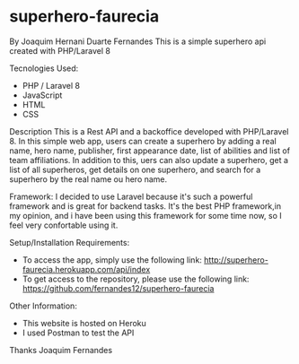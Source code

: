 # superhero-faurecia

By Joaquim Hernani Duarte Fernandes
This is a simple superhero api created with PHP/Laravel 8

Tecnologies Used:
- PHP / Laravel 8
- JavaScript
- HTML
- CSS

Description
This is a Rest API and a backoffice developed with PHP/Laravel 8. In this simple web app, users can create a superhero by adding a real name, hero name, publisher, first appearance date, list of abilities and list of team affiliations. In addition to this, uers can also update a superhero, get a list of all superheros, get details on one superhero, and search for a superhero by the real name ou hero name.

Framework: I decided to use Laravel because it's such a powerful framework and is great for backend tasks. It's the best PHP framework,in my opinion, and i have been using this framework for some time now, so I feel very confortable using it. 

Setup/Installation Requirements:
- To access the app, simply use the following link: http://superhero-faurecia.herokuapp.com/api/index
- To get access to the repository, please use the following link: https://github.com/fernandes12/superhero-faurecia

Other Information:
- This website is hosted on Heroku
- I used Postman to test the API

Thanks
Joaquim Fernandes
